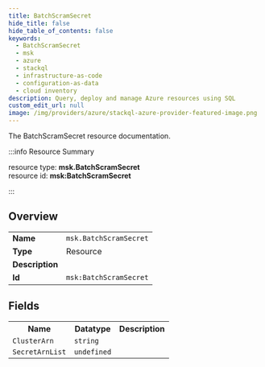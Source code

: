 ```yaml
---
title: BatchScramSecret
hide_title: false
hide_table_of_contents: false
keywords:
  - BatchScramSecret
  - msk
  - azure
  - stackql
  - infrastructure-as-code
  - configuration-as-data
  - cloud inventory
description: Query, deploy and manage Azure resources using SQL
custom_edit_url: null
image: /img/providers/azure/stackql-azure-provider-featured-image.png
---
```

The BatchScramSecret resource documentation.

:::info Resource Summary

<div class="row">
<div class="providerDocColumn">
<span>resource type:&nbsp;<b>msk.BatchScramSecret</b></span><br />
<span>resource id:&nbsp;<b>msk:BatchScramSecret</b></span><br />
</div>
</div>

:::

## Overview
<table><tbody>
<tr><td><b>Name</b></td><td><code>msk.BatchScramSecret</code></td></tr>
<tr><td><b>Type</b></td><td>Resource</td></tr>
<tr><td><b>Description</b></td><td></td></tr>
<tr><td><b>Id</b></td><td><code>msk:BatchScramSecret</code></td></tr>
</tbody></table>

## Fields
<table><tbody>
<tr><th>Name</th><th>Datatype</th><th>Description</th></tr>
<tr><td><code>ClusterArn</code></td><td><code>string</code></td><td></td></tr><tr><td><code>SecretArnList</code></td><td><code>undefined</code></td><td></td></tr>
</tbody></table>